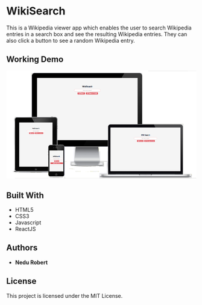 # WikiSearch

This is a Wikipedia viewer app which enables the user to search Wikipedia entries in a search box and see the resulting Wikipedia entries. They can also click a button to see a random Wikipedia entry.


## Working Demo

![alt tag](/app/images/demo.png)



## Built With

* HTML5
* CSS3
* Javascript
* ReactJS



## Authors

* **Nedu Robert** 


## License

This project is licensed under the MIT License.
